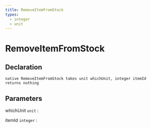 ```yaml
---
title: RemoveItemFromStock
types:
  - integer
  - unit
---
```


# RemoveItemFromStock

## Declaration

```jass
native RemoveItemFromStock takes unit whichUnit, integer itemId returns nothing
```

## Parameters
whichUnit `unit`
: 

itemId `integer`
: 
